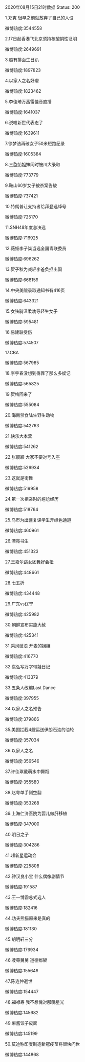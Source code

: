 2020年08月15日21时数据
Status: 200

1.郑爽 很早之前就放弃了自己的人设

微博热度:3544558

2.17日起香港飞北京须持核酸阴性证明

微博热度:2649691

3.超有排面生日趴

微博热度:1897823

4.以家人之名好虐

微博热度:1823462

5.李佳琦万茜雷佳音直播

微博热度:1641037

6.说唱新世代表态了

微博热度:1639611

7.徐梦洁再破女子50米短跑纪录

微博热度:1605384

8.三胞胎姐妹同时被川大录取

微博热度:773779

9.鞍山60岁女子被杀案告破

微博热度:737421

10.特朗普让支持者给拜登选绰号

微博热度:725170

11.SNH48年度总决选

微博热度:716925

12.薇娅李子柒当选全国青联委员

微博热度:696262

13.贺子秋为减轻李爸负担出国

微博热度:668159

14.中央美院录取通知书有416页

微博热度:643321

15.女铁骑温柔劝导轻生女子

微博热度:595481

16.易建联受伤

微博热度:574507

17.CBA

微博热度:567985

18.李宇春没想到得罪了那么多娱记

微博热度:565825

19.贺梅回来了

微博热度:555084

20.海南禁食陆生野生动物

微博热度:542763

21.快乐大本营

微博热度:541262

22.张靓颖 大家不要对号入座

微博热度:526934

23.这就是街舞

微博热度:519958

24.第一次相亲时的尴尬经历

微博热度:518764

25.乌市为出疆复课学生开绿色通道

微博热度:460961

26.漂亮书生

微博热度:451323

27.王嘉尔跳女团舞好会扭

微博热度:448661

28.七五折

微博热度:434448

29.广东vs辽宁

微博热度:425982

30.朝鲜宣布实施大赦

微博热度:425341

31.乘风破浪 开麦的姐姐

微博热度:416770

32.袁弘写万字带娃日记

微博热度:413379

33.五条人改编Last Dance

微博热度:397955

34.以家人之名预告

微博热度:379866

35.美国拦截4艘运送伊朗石油的油轮

微博热度:357034

36.以家人之名

微博热度:356546

37.许佳琪戴萌水中舞蹈

微博热度:355580

38.赵粤单手侧空翻

微博热度:353268

39.上海仁济医院为婴儿做肝移植

微博热度:347000

40.明日之子

微博热度:304286

41.超新星运动会

微博热度:225808

42.钟汉良小宝 什么偶像剧情节

微博热度:191587

43.王一博霸总式选人

微博热度:182416

44.功夫熊猫原来是真的

微博热度:181130

45.胡明轩三分

微博热度:176934

46.凌霄舅舅 道德绑架

微博热度:155649

47.陈连仲逝世

微博热度:154447

48.福禄寿 我不想愧对那晚星光

微博热度:145682

49.麻酱饺子皮面

微博热度:145199

50.莫迪称印度制造新冠疫苗将很快问世

微博热度:144868

